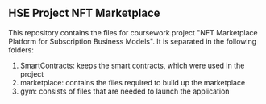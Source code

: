 ## HSE Project NFT Marketplace ###

This repository contains the files for coursework project "NFT Marketplace Platform for Subscription Business Models". It is separated in the following folders:

1. SmartContracts: keeps the smart contracts, which were used in the project
2. marketplace: contains the files required to build up the marketplace
3. gym: consists of files that are needed to launch the application 
